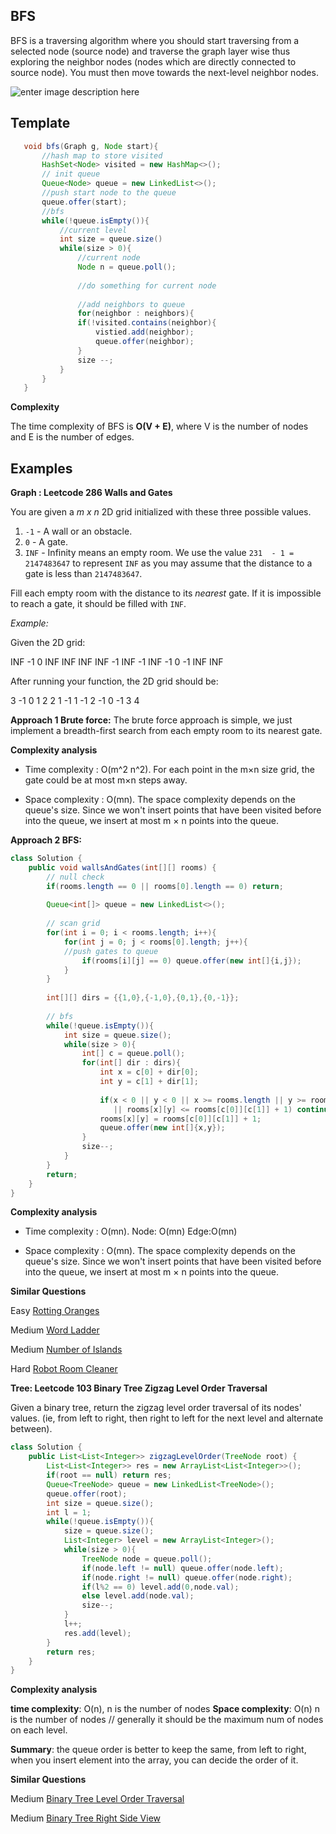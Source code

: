 ﻿ ## BFS
 BFS is a traversing algorithm where you should start traversing from a selected node (source node) and traverse the graph layer wise thus exploring the neighbor nodes (nodes which are directly connected to source node). You must then move towards the next-level neighbor nodes.

![enter image description here](https://he-s3.s3.amazonaws.com/media/uploads/fdec3c2.jpg)

## Template
 ```java
    void bfs(Graph g, Node start){
	    //hash map to store visited
	    HashSet<Node> visited = new HashMap<>();
	    // init queue
	    Queue<Node> queue = new LinkedList<>();
	    //push start node to the queue
	    queue.offer(start);
	    //bfs
	    while(!queue.isEmpty()){
		    //current level
		    int size = queue.size()
		    while(size > 0){
			    //current node
			    Node n = queue.poll();
			    
			    //do something for current node
			    
			    //add neighbors to queue
			    for(neighbor : neighbors){
			    if(!visited.contains(neighbor){
				    vistied.add(neighbor);
				    queue.offer(neighbor);
			    }
			    size --;
			}
	    }
    }
   ```
   **Complexity**

The time complexity of BFS is  **O(V + E)**, where V is the number of nodes and E is the number of edges.

   ## Examples

**Graph : Leetcode 286 Walls and Gates**

You are given a  _m x n_  2D grid initialized with these three possible values.

1.  `-1`  - A wall or an obstacle.
2.  `0`  - A gate.
3.  `INF`  - Infinity means an empty room. We use the value  `231  - 1 = 2147483647`  to represent  `INF`  as you may assume that the distance to a gate is less than  `2147483647`.

Fill each empty room with the distance to its  _nearest_  gate. If it is impossible to reach a gate, it should be filled with  `INF`.

*Example:*

Given the 2D grid:

INF    -1     0     INF
INF   INF  INF   -1
INF   -1     INF   -1
  0     -1     INF  INF

After running your function, the 2D grid should be:

  3  -1   0   1
  2   2   1  -1
  1  -1   2  -1
  0  -1   3   4



**Approach 1 Brute force:**
The brute force approach is simple, we just implement a breadth-first search from each empty room to its nearest gate.

**Complexity analysis**

-   Time complexity :  O(m^2  n^2). For each point in the  m×n  size grid, the gate could be at most m×n  steps away.
    
-   Space complexity :  O(mn). The space complexity depends on the queue's size. Since we won't insert points that have been visited before into the queue, we insert at most  m × n  points into the queue.

**Approach 2 BFS:**

```java
class Solution {
    public void wallsAndGates(int[][] rooms) {
        // null check
        if(rooms.length == 0 || rooms[0].length == 0) return;
        
        Queue<int[]> queue = new LinkedList<>();
        
        // scan grid
        for(int i = 0; i < rooms.length; i++){
            for(int j = 0; j < rooms[0].length; j++){
            //push gates to queue
                if(rooms[i][j] == 0) queue.offer(new int[]{i,j});
            }
        }
        
        int[][] dirs = {{1,0},{-1,0},{0,1},{0,-1}};
        
        // bfs
        while(!queue.isEmpty()){
            int size = queue.size();
            while(size > 0){
                int[] c = queue.poll();
                for(int[] dir : dirs){
                    int x = c[0] + dir[0];
                    int y = c[1] + dir[1];
                    
                    if(x < 0 || y < 0 || x >= rooms.length || y >= rooms[0].length 
                       || rooms[x][y] <= rooms[c[0]][c[1]] + 1) continue;
                    rooms[x][y] = rooms[c[0]][c[1]] + 1;
                    queue.offer(new int[]{x,y});
                }
                size--;
            }
        }
        return;
    }
}

```
**Complexity analysis**

-   Time complexity :  O(mn). Node: O(mn) Edge:O(mn)
    
-   Space complexity :  O(mn). The space complexity depends on the queue's size. Since we won't insert points that have been visited before into the queue, we insert at most  m × n  points into the queue.

**Similar Questions**

Easy
[Rotting Oranges](https://leetcode.com/problems/rotting-oranges/)

Medium
[Word Ladder](https://leetcode.com/problems/word-ladder/)

Medium
[Number of Islands](https://leetcode.com/problems/number-of-islands/)

Hard
[Robot Room Cleaner](https://leetcode.com/problems/robot-room-cleaner/)



**Tree: Leetcode 103 Binary Tree Zigzag Level Order Traversal**

Given a binary tree, return the zigzag level order traversal of its nodes' values. (ie, from left to right, then right to left for the next level and alternate between).

```java
class Solution {
    public List<List<Integer>> zigzagLevelOrder(TreeNode root) {
        List<List<Integer>> res = new ArrayList<List<Integer>>();
        if(root == null) return res;
        Queue<TreeNode> queue = new LinkedList<TreeNode>();
        queue.offer(root);
        int size = queue.size();
        int l = 1;
        while(!queue.isEmpty()){
            size = queue.size();
            List<Integer> level = new ArrayList<Integer>();
            while(size > 0){
                TreeNode node = queue.poll();
                if(node.left != null) queue.offer(node.left);
                if(node.right != null) queue.offer(node.right);
                if(l%2 == 0) level.add(0,node.val);
                else level.add(node.val);
                size--;
            }
            l++;
            res.add(level);
        }
        return res;
    }
}
```
**Complexity analysis**

**time complexity**: O(n), n is the number of nodes
**Space complexity**: O(n) n is the number of nodes // generally it should be the maximum num of nodes on each level.

**Summary**: the queue order is better to keep the same, from left to right, when you insert element into the array, you can decide the order of it.

**Similar Questions**

Medium
[Binary Tree Level Order Traversal](https://leetcode.com/problems/binary-tree-level-order-traversal/)

Medium
[Binary Tree Right Side View](https://leetcode.com/problems/binary-tree-right-side-view/)
